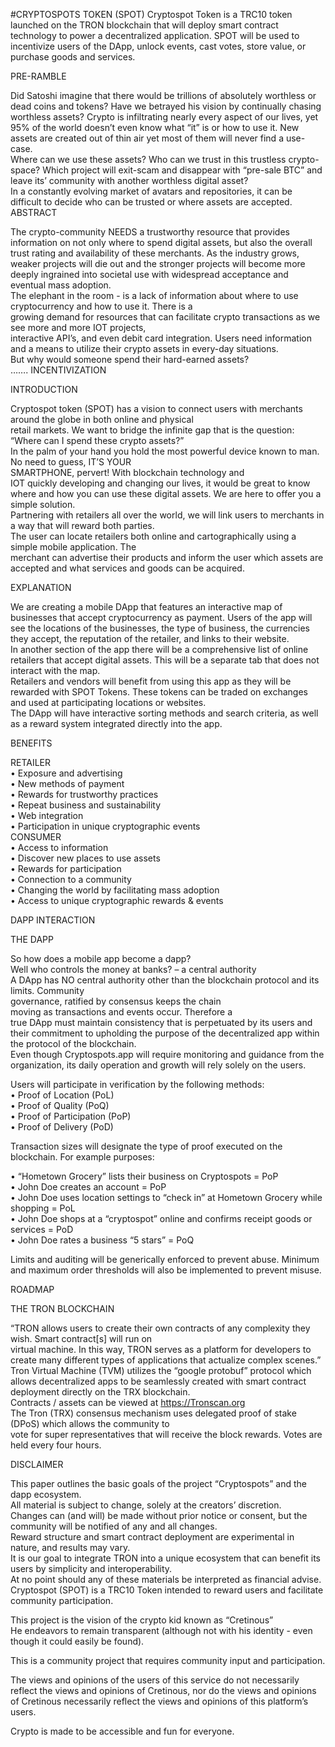 #CRYPTOSPOTS TOKEN (SPOT)
Cryptospot Token is a TRC10 token launched on the TRON blockchain that will deploy smart contract technology to power a decentralized application.     SPOT will be used to incentivize users of the  DApp, unlock events, cast votes, store value, or purchase goods and services.


PRE-RAMBLE  
  
Did Satoshi imagine that there would be trillions of absolutely worthless or dead coins and tokens? Have we betrayed his vision by continually chasing worthless assets? Crypto is infiltrating nearly every aspect of our lives, yet 95% of the world doesn’t  even know what “it” is or how to use it. New assets are created out of thin air yet most of them will never find a use-case.   
Where can we use these assets? Who can we trust in this trustless crypto-space? Which project will  exit-scam and disappear with “pre-sale BTC” and 
leave its’ community with another worthless digital asset?  
  In a constantly evolving market of avatars and repositories, it can be difficult to decide who can be trusted or where assets are accepted.  
ABSTRACT  
  
The crypto-community NEEDS a trustworthy resource that provides information on not only where to spend digital assets, but also the overall trust rating and  availability of these merchants. As the industry grows,  
weaker projects will die out and the stronger projects will become more deeply ingrained into societal use with widespread acceptance and eventual mass adoption.  
The elephant in the room - is a lack of information about where to use cryptocurrency and how to use it. There is a  
growing demand for resources that can facilitate crypto transactions as we see more and more IOT projects,  
interactive API’s, and even debit card integration. Users need information and a means to utilize their crypto assets in every-day situations.  
But why would someone spend their hard-earned assets?  
……. INCENTIVIZATION  

  
   
INTRODUCTION  
  
Cryptospot token (SPOT) has a vision to connect users with merchants around the globe in both online and physical  
retail markets. We want to bridge the infinite gap that is the question: “Where can I spend these crypto assets?”  
In the palm of your hand you hold the most powerful device known to man. No need to guess, IT’S YOUR  
SMARTPHONE, pervert! With blockchain technology and  
IOT quickly developing and changing our lives, it would be great to know where and how you can use these digital assets. We are here to offer you a simple solution.  
Partnering with retailers all over the world, we will link users to merchants in a way that will reward both parties.  
The user can locate retailers both online and cartographically using a simple mobile application. The  
merchant can advertise their products and inform the user which assets are accepted and what services and goods can be acquired.    
  
EXPLANATION  
  
We are creating a mobile DApp that features an interactive map of businesses that accept cryptocurrency as payment. Users of the app will see the locations of the businesses, the type of business, the currencies they accept, the reputation of the retailer, and links to their website.   
In another section of the app there will be a comprehensive list of online retailers that accept digital assets. This will be a separate tab that does not interact with the map.  
Retailers and vendors will benefit from using this app as they will be rewarded with SPOT Tokens. These tokens can be traded on exchanges and used at participating locations or websites.   
The DApp will have interactive sorting methods and search criteria, as well as a reward system integrated directly into the app.  
  
BENEFITS  
  
RETAILER  
• Exposure and advertising  
• New methods of payment  
• Rewards for trustworthy practices  
• Repeat business and sustainability  
• Web integration   
• Participation in unique cryptographic events  
CONSUMER  
• Access to information  
• Discover new places to use assets  
• Rewards for participation  
• Connection to a community  
• Changing the world by facilitating mass adoption   
• Access to unique cryptographic rewards & events  
  
  	  
DAPP INTERACTION  
  


THE DAPP  
  
So how does a mobile app become a dapp?   
Well who controls the money at banks? – a central authority  
A DApp has NO central authority other than the blockchain protocol and its limits. Community  
governance, ratified by consensus keeps the chain  
moving as transactions and events occur. Therefore a  
true DApp must maintain consistency that is perpetuated by its users and their commitment to upholding the purpose of the decentralized app within the protocol of the blockchain.  
Even though Cryptospots.app will require monitoring and guidance from the organization, its daily operation and growth will rely solely on the users.   
  

Users will participate in verification by the following methods:  
• Proof of Location (PoL)  
• Proof of Quality (PoQ)  
• Proof of Participation (PoP)  
• Proof of Delivery (PoD)  
  
Transaction sizes will designate the type of proof executed on the blockchain. For example purposes:  
  
• “Hometown Grocery” lists their business on Cryptospots = PoP  
• John Doe creates an account = PoP  
• John Doe uses location settings to “check in” at Hometown  Grocery while shopping = PoL  
• John Doe shops at a “cryptospot” online and confirms receipt goods or services = PoD  
• John Doe rates a business “5 stars” = PoQ  
  
Limits and auditing will be generically enforced to prevent abuse.  Minimum and maximum order thresholds will also be implemented to prevent misuse.  
  


ROADMAP

  

THE TRON BLOCKCHAIN  
  
“TRON allows users to create their own contracts of any complexity they wish. Smart contract[s] will run on  
virtual machine. In this way, TRON serves as a platform for developers to create many different types of applications that actualize complex scenes.”  
    Tron Virtual Machine (TVM) utilizes the “google protobuf” protocol which allows decentralized apps to be seamlessly created with smart contract deployment directly on the TRX blockchain.  
Contracts / assets can be viewed at https://Tronscan.org  
The Tron (TRX) consensus mechanism uses delegated proof of stake (DPoS) which allows the community to  
vote for super representatives that will receive the block rewards. Votes are held every four hours.  
  

DISCLAIMER  
  
This paper outlines the basic goals of the project “Cryptospots” and the dapp ecosystem.  
All material is subject to change, solely at the creators’ discretion.  
Changes can (and will) be made without prior notice or consent, but the community will be notified of any and all changes.  
Reward structure and smart contract deployment are experimental in nature, and results may vary.   
It is our goal to integrate TRON into a unique ecosystem that can benefit its users by simplicity and interoperability.  
At no point should any of these materials be interpreted as financial advise.  
Cryptospot (SPOT) is a TRC10 Token intended to reward users and facilitate community participation.   
  


This project is the vision of the crypto kid known as  “Cretinous”  
He endeavors to remain transparent (although not with his identity - even though it could easily be found).  
  
This is a community project that requires community input and participation.  
  
The views and opinions of the users of this service do not necessarily reflect the views and opinions of Cretinous, nor do the views and opinions of Cretinous necessarily  reflect the views and opinions of this platform’s users.   
  
Crypto is made to be accessible and fun for everyone.   

